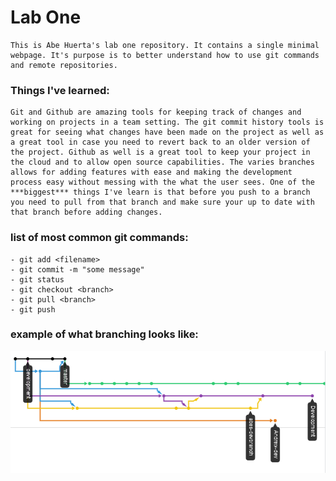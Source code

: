 # Lab One

    This is Abe Huerta's lab one repository. It contains a single minimal webpage. It's purpose is to better understand how to use git commands and remote repositories.

### Things I've learned:

    Git and Github are amazing tools for keeping track of changes and working on projects in a team setting. The git commit history tools is great for seeing what changes have been made on the project as well as a great tool in case you need to revert back to an older version of the project. Github as well is a great tool to keep your project in the cloud and to allow open source capabilities. The varies branches allows for adding features with ease and making the development process easy without messing with the what the user sees. One of the ***biggest*** things I've learn is that before you push to a branch you need to pull from that branch and make sure your up to date with that branch before adding changes.

### list of most common git commands:

    - git add <filename>
    - git commit -m "some message"
    - git status
    - git checkout <branch>
    - git pull <branch>
    - git push

### example of what branching looks like:

![branching example](./img/networkfile.PNG "branching example")

